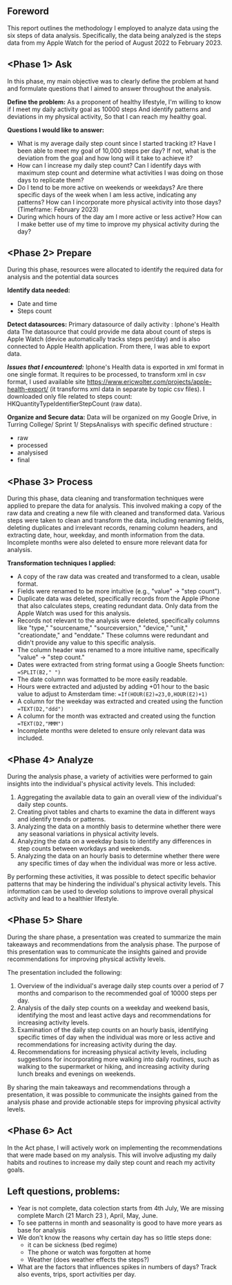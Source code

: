 

## Foreword
This report outlines the methodology I employed to analyze data using the six steps of data analysis. 
Specifically, the data being analyzed is the steps data from my Apple Watch for the period of August 2022 to February 2023.

## <Phase 1> Ask 

In this phase, my main objective was to clearly define the problem at hand and formulate questions that I aimed to answer throughout the analysis.

**Define the problem:** 
As a proponent of healthy lifestyle,
I'm willing to know if I meet my daily activity goal as 10000 steps
And identify patterns and deviations in my physical activity,
So that I can reach my healthy goal.

**Questions I would like to answer:** 
-   What is my average daily step count since I started tracking it? Have I been able to meet my goal of 10,000 steps per day? If not, what is the deviation from the goal and how long will it take to achieve it?
-   How can I increase my daily step count? Can I identify days with maximum step count and determine what activities I was doing on those days to replicate them?
-   Do I tend to be more active on weekends or weekdays? Are there specific days of the week when I am less active, indicating any patterns? How can I incorporate more physical activity into those days? (Timeframe: February 2023)
-   During which hours of the day am I more active or less active? How can I make better use of my time to improve my physical activity during the day?


## <Phase 2> Prepare

During this phase, resources were allocated to identify the required data for analysis and the potential data sources

**Identify data needed:**
- Date and time
- Steps count

**Detect datasources:**
Primary datasource of daily activity : Iphone's Health data 
The datasource that could provide me data about count of steps is Apple Watch (device automatically tracks steps per/day) and is also connected to Apple Health application. From there, I was able to export data. 

***Issues that I encountered:***
Iphone's Health data is exported in xml format in one single format. It requires to be processed, to transform xml in csv format, I used available site https://www.ericwolter.com/projects/apple-health-export/ (it transforms xml data in separate by topic csv files). I downloaded only file related to steps count: HKQuantityTypeIdentifierStepCount (raw data).

**Organize and Secure data:**
Data will be organized on my Google Drive, in Turring College/ Sprint 1/ StepsAnalisys with specific  defined structure :
- raw
- processed
- analysised
- final

## <Phase 3> Process

During this phase, data cleaning and transformation techniques were applied to prepare the data for analysis. This involved making a copy of the raw data and creating a new file with cleaned and transformed data. Various steps were taken to clean and transform the data, including renaming fields, deleting duplicates and irrelevant records, renaming column headers, and extracting date, hour, weekday, and month information from the data. Incomplete months were also deleted to ensure more relevant data for analysis.

**Transformation techniques I applied:**
-   A copy of the raw data was created and transformed to a clean, usable format.
-   Fields were renamed to be more intuitive (e.g., "value" -> "step count").
-   Duplicate data was deleted, specifically records from the Apple iPhone that also calculates steps, creating redundant data. Only data from the Apple Watch was used for this analysis.
-   Records not relevant to the analysis were deleted, specifically columns like "type," "sourcename," "sourceversion," "device," "unit," "creationdate," and "enddate." These columns were redundant and didn't provide any value to this specific analysis.
-   The column header was renamed to a more intuitive name, specifically "value" -> "step count."
-   Dates were extracted from string format using a Google Sheets function: `=SPLIT(B2," ")`
-   The date column was formatted to be more easily readable.
-   Hours were extracted and adjusted by adding +01 hour to the basic value to adjust to Amsterdam time: `=If(HOUR(E2)=23,0,HOUR(E2)+1)`
-   A column for the weekday was extracted and created using the function `=TEXT(D2,"ddd")`
-   A column for the month was extracted and created using the function `=TEXT(D2,"MMM")`
-   Incomplete months were deleted to ensure only relevant data was included.

## <Phase 4> Analyze

During the analysis phase, a variety of activities were performed to gain insights into the individual's physical activity levels. This included:

1.  Aggregating the available data to gain an overall view of the individual's daily step counts.
2.  Creating pivot tables and charts to examine the data in different ways and identify trends or patterns.
3.  Analyzing the data on a monthly basis to determine whether there were any seasonal variations in physical activity levels.
4.  Analyzing the data on a weekday basis to identify any differences in step counts between workdays and weekends.
5.  Analyzing the data on an hourly basis to determine whether there were any specific times of day when the individual was more or less active.

By performing these activities, it was possible to detect specific behavior patterns that may be hindering the individual's physical activity levels. This information can be used to develop solutions to improve overall physical activity and lead to a healthier lifestyle.
  
## <Phase 5> Share

During the share phase, a presentation was created to summarize the main takeaways and recommendations from the analysis phase. The purpose of this presentation was to communicate the insights gained and provide recommendations for improving physical activity levels.

The presentation included the following:

1.  Overview of the individual's average daily step counts over a period of 7 months and comparison to the recommended goal of 10000 steps per day.
2.  Analysis of the daily step counts on a weekday and weekend basis, identifying the most and least active days and recommendations for increasing activity levels.
3.  Examination of the daily step counts on an hourly basis, identifying specific times of day when the individual was more or less active and recommendations for increasing activity during the day.
4.  Recommendations for increasing physical activity levels, including suggestions for incorporating more walking into daily routines, such as walking to the supermarket or hiking, and increasing activity during lunch breaks and evenings on weekends.

By sharing the main takeaways and recommendations through a presentation, it was possible to communicate the insights gained from the analysis phase and provide actionable steps for improving physical activity levels.

## <Phase 6> Act

In the Act phase, I will actively work on implementing the recommendations that were made based on my analysis. This will involve adjusting my daily habits and routines to increase my daily step count and reach my activity goals.


## Left questions, problems:
- Year is not complete, data colection starts from 4th July, We are missing complete March (21 March 23 ), April, May, June.
- To see patterns in month and seasonality is good to have more years as base for analysis
- We don't know the reasons why certain day has so little steps done:
  - it can be sickness (bed regime)
  - The phone or watch was forgotten at home
  - Weather (does weather effects the steps?)
- What are the factors that influences spikes in numbers of days? Track also events, trips, sport activities per day.
